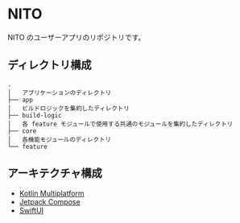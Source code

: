 # NITO

NITO のユーザーアプリのリポジトリです。

## ディレクトリ構成

```text
.
│   アプリケーションのディレクトリ
├── app
│   ビルドロジックを集約したディレクトリ
├── build-logic
│   各 feature モジュールで使用する共通のモジュールを集約したディレクトリ
├── core
│   各機能モジュールのディレクトリ
└── feature
```

## アーキテクチャ構成

- [Kotlin Multiplatform](https://kotlinlang.org/lp/multiplatform/)
- [Jetpack Compose](https://developer.android.com/jetpack/compose?hl=ja)
- [SwiftUI](https://developer.apple.com/jp/xcode/swiftui/)
